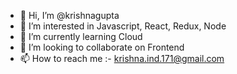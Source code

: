 - 👋 Hi, I’m @krishnagupta
- 👀 I’m interested in Javascript, React, Redux, Node
- 🌱 I’m currently learning Cloud
- 💞️ I’m looking to collaborate on Frontend
- 📫 How to reach me :- krishna.ind.171@gmail.com

<!---
krishnagupta/krishnagupta is a ✨ special ✨ repository because its `README.md` (this file) appears on your GitHub profile.
You can click the Preview link to take a look at your changes.
--->
